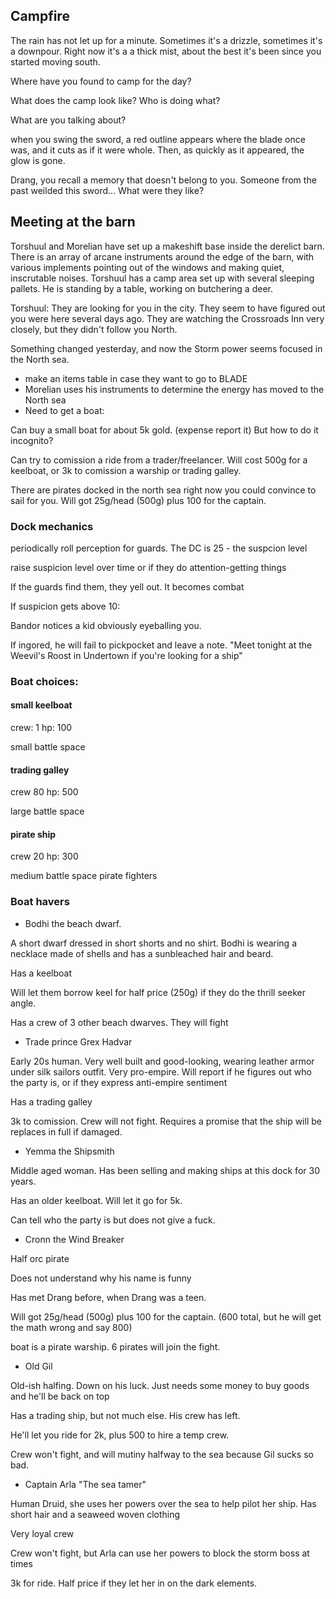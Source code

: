 ## Campfire

The rain has not let up for a minute. Sometimes it's a drizzle, sometimes it's a downpour. Right now it's a a thick mist, about the best it's been since you started moving south.

Where have you found to camp for the day?

What does the camp look like? Who is doing what?

What are you talking about?

when you swing the sword, a red outline appears where the blade once was, and it cuts as if it were whole. Then, as quickly as it appeared, the glow is gone.

Drang, you recall a memory that doesn't belong to you. Someone from the past weilded this sword... What were they like?

## Meeting at the barn

Torshuul and Morelian have set up a makeshift base inside the derelict barn. There is an array of arcane instruments around the edge of the barn, with various implements pointing out of the windows and making quiet, inscrutable noises. Torshuul has a camp area set up with several sleeping pallets. He is standing by a table, working on butchering a deer.

Torshuul: They are looking for you in the city. They seem to have figured out you were here several days ago. They are watching the Crossroads Inn very closely, but they didn't follow you North.

Something changed yesterday, and now the Storm power seems focused in the North sea.

* make an items table in case they want to go to BLADE
* Morelian uses his instruments to determine the energy has moved to the North sea
* Need to get a boat:

Can buy a small boat for about 5k gold. (expense report it) But how to do it incognito?

Can try to comission a ride from a trader/freelancer. Will cost 500g for a keelboat, or 3k to comission a warship or trading galley.

There are pirates docked in the north sea right now you could convince to sail for you. Will got 25g/head (500g) plus 100 for the captain.

### Dock mechanics

periodically roll perception for guards. The DC is 25 - the suspcion level

raise suspicion level over time or if they do attention-getting things

If the guards find them, they yell out. It becomes combat

If suspicion gets above 10:

Bandor notices a kid obviously eyeballing you.

If ingored, he will fail to pickpocket and leave a note. "Meet tonight at the Weevil's Roost in Undertown if you're looking for a ship"


### Boat choices:

#### small keelboat

crew: 1
hp: 100

small battle space

#### trading galley

crew 80
hp: 500

large battle space

#### pirate ship

crew 20
hp: 300

medium battle space
pirate fighters

### Boat havers

* Bodhi the beach dwarf.

A short dwarf dressed in short shorts and no shirt. Bodhi is wearing a necklace made of shells and has a sunbleached hair and beard.

Has a keelboat

Will let them borrow keel for half price (250g) if they do the thrill seeker angle.

Has a crew of 3 other beach dwarves. They will fight

* Trade prince Grex Hadvar

Early 20s human. Very well built and good-looking, wearing leather armor under silk sailors outfit. Very pro-empire. Will report if he figures out who the party is, or if they express anti-empire sentiment

Has a trading galley

3k to comission. Crew will not fight. Requires a promise that the ship will be replaces in full if damaged.

* Yemma the Shipsmith

Middle aged woman. Has been selling and making ships at this dock for 30 years.

Has an older keelboat. Will let it go for 5k.

Can tell who the party is but does not give a fuck.

* Cronn the Wind Breaker

Half orc pirate

Does not understand why his name is funny

Has met Drang before, when Drang was a teen.

Will got 25g/head (500g) plus 100 for the captain. (600 total, but he will get the math wrong and say 800)

boat is a pirate warship. 6 pirates will join the fight.

* Old Gil

Old-ish halfing. Down on his luck. Just needs some money to buy goods and he'll be back on top

Has a trading ship, but not much else. His crew has left.

He'll let you ride for 2k, plus 500 to hire a temp crew.

Crew won't fight, and will mutiny halfway to the sea because Gil sucks so bad.

* Captain Arla "The sea tamer"

Human Druid, she uses her powers over the sea to help pilot her ship. Has short hair and a seaweed woven clothing

Very loyal crew

Crew won't fight, but Arla can use her powers to block the storm boss at times

3k for ride. Half price if they let her in on the dark elements.

